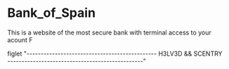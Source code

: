 # Bank_of_Spain
This is a website of the most secure bank with terminal access to your acount
F



figlet "----------------------------------------------
                  H3LV3D && SCENTRY                   
      ------------------------------------------------"
